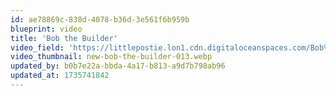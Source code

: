 ```yaml
---
id: ae78869c-838d-4078-b36d-3e561f6b959b
blueprint: video
title: 'Bob the Builder'
video_field: 'https://littlepostie.lon1.cdn.digitaloceanspaces.com/Bob%20the%20Builder%20Sing-a-Long%20Music%20Video%20%20%20Theme%20Song%20Can%20we%20Fix%20it.mp4'
video_thumbnail: new-bob-the-builder-013.webp
updated_by: b0b7e22a-bbda-4a17-b813-a9d7b798ab96
updated_at: 1735741842
---
```

